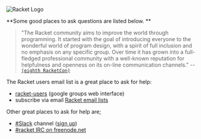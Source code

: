 ![Racket Logo](https://racket-lang.org/logo-and-text-1-2.png)   

**Some good places to ask questions are listed below. **

> "The Racket community aims to improve the world through programming. It started with the goal of introducing everyone to the wonderful world of program design, with a spirit of full inclusion and no emphasis on any specific group. Over time it has grown into a full-fledged professional community with a well-known reputation for helpfulness and openness on its on-line communication channels." 
-- [`(eighth RacketCon)`](https://con.racket-lang.org)

The Racket users email list is a great place to ask for help:
* [racket-users](https://groups.google.com/forum/#!forum/racket-users/) (google groups web interface)
* subscribe via email [Racket email lists](https://lists.racket-lang.org)
  
Other great places to ask for help are; 
* [#Slack](https://racket.slack.com/) channel ([sign up](http://racket-slack.herokuapp.com/))   
* [#racket IRC on freenode.net](https://botbot.me/freenode/racket/)   
